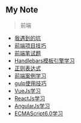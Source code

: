My Note
--------
> 前端

- [我遇到的坑](我遇到的坑/我遇到的坑.md)
- [前端项目技巧](前端项目技巧/前端项目技巧.md)
- [前端笔试题](前端笔试题/index.md)
- [Handlebars模板引擎学习](Handlebars模板引擎学习/Handlebars模板引擎学习.md)
- [正则表达式](正则表达式/正则表达式.md)
- [前端案例学习](前端案例学习/index.md)
- [gulp使用技巧](gulp使用技巧/gulp使用技巧.md)
- [VueJs学习](VueJs学习/VueJs学习.md)
- [ReactJs学习](ReactJs学习/ReactJs学习.md)
- [AngularJs学习](AngularJs学习/AngularJs学习.md)
- [ECMAScript6.0学习](ECMAScript6.0学习/ECMAScript6.0学习.md)
